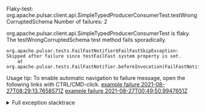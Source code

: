         
Flaky-test: org.apache.pulsar.client.api.SimpleTypedProducerConsumerTest.testWrongCorruptedSchema
Number of failures: 2

org.apache.pulsar.client.api.SimpleTypedProducerConsumerTest is flaky. The testWrongCorruptedSchema test method fails sporadically.

```
org.apache.pulsar.tests.FailFastNotifier$FailFastSkipException: Skipped after failure since testFailFast system property is set.
	at org.apache.pulsar.tests.FailFastNotifier.beforeInvocation(FailFastNotifier.java:88)

```

Usage tip: To enable automatic navigation to failure message, open the following links with CTRL/CMD-click.
[example failure 2021-08-27T08:29:13.7658571Z](https://github.com/apache/pulsar/runs/3441181143?check_suite_focus=true#step:9:758)
[example failure 2021-08-27T00:49:50.9947651Z](https://github.com/apache/pulsar/runs/3438608157?check_suite_focus=true#step:9:754)


<details>
<summary>Full exception stacktrace</summary>
<code><pre>
org.apache.pulsar.tests.FailFastNotifier$FailFastSkipException: Skipped after failure since testFailFast system property is set.
	at org.apache.pulsar.tests.FailFastNotifier.beforeInvocation(FailFastNotifier.java:88)

</pre></code>
</details>

